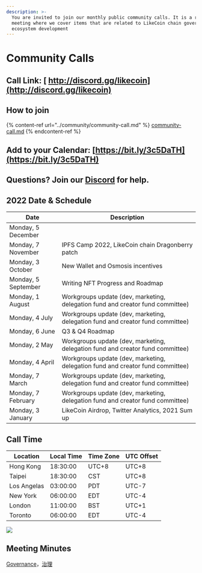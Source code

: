 ```yaml
---
description: >-
  You are invited to join our monthly public community calls. It is a recurrent
  meeting where we cover items that are related to LikeCoin chain governance and
  ecosystem development
---
```


# Community Calls

## Call Link: [ http://discord.gg/likecoin](http://discord.gg/likecoin)

## How to join

{% content-ref url="../community/community-call.md" %}
[community-call.md](../community/community-call.md)
{% endcontent-ref %}

## Add to your Calendar: [https://bit.ly/3c5DaTH](https://bit.ly/3c5DaTH)

## Questions? Join our [Discord](http://discord.gg/likecoin) for help.

## **2022 Date & Schedule**

| **Date**            | **Description**                                                                |
| ------------------- | ------------------------------------------------------------------------------ |
| Monday, 5 December  |                                                                                |
| Monday, 7 November  | IPFS Camp 2022, LikeCoin chain Dragonberry patch                               |
| Monday, 3 October   | New Wallet and Osmosis incentives                                              |
| Monday, 5 September | Writing NFT Progress and Roadmap                                               |
| Monday, 1 August    | Workgroups update (dev, marketing, delegation fund and creator fund committee) |
| Monday, 4 July      | Workgroups update (dev, marketing, delegation fund and creator fund committee) |
| Monday, 6 June      | Q3 & Q4 Roadmap                                                                |
| Monday, 2 May       | Workgroups update (dev, marketing, delegation fund and creator fund committee) |
| Monday, 4 April     | Workgroups update (dev, marketing, delegation fund and creator fund committee) |
| Monday, 7 March     | Workgroups update (dev, marketing, delegation fund and creator fund committee) |
| Monday, 7 February  | Workgroups update (dev, marketing, delegation fund and creator fund committee) |
| Monday, 3 January   | LikeCoin Airdrop, Twitter Analytics, 2021 Sum up                               |

## **Call Time**

| **Location** | **Local Time** | **Time Zone** | **UTC Offset** |
| ------------ | -------------- | ------------- | -------------- |
| Hong Kong    | 18:30:00       | UTC+8         | UTC+8          |
| Taipei       | 18:30:00       | CST           | UTC+8          |
| Los Angelas  | 03:00:00       | PDT           | UTC-7          |
| New York     | 06:00:00       | EDT           | UTC-4          |
| London       | 11:00:00       | BST           | UTC+1          |
| Toronto      | 06:00:00       | EDT           | UTC-4          |

![](../../.gitbook/assets/likecoin\_ad70\_validators-01.png)

## Meeting Minutes

[Governance](https://blog.like.co/category/governance/)，[治理](https://blog.like.co/zh/category/%E6%B2%BB%E7%90%86/)
